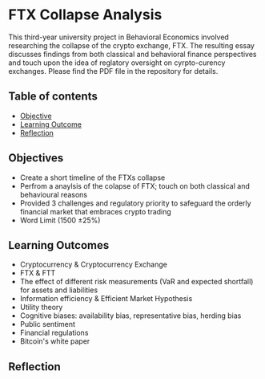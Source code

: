 # FTX Collapse Analysis

This third-year university project in Behavioral Economics involved researching the collapse of the crypto exchange, FTX. The resulting essay discusses findings from both classical and behavioral finance perspectives and touch upon the idea of reglatory oversight on cyrpto-curency exchanges. Please find the PDF file in the repository for details.

## Table of contents
* [Objective](#objective)
* [Learning Outcome](#learning_outcome)
* [Reflection](#reflection)

## Objectives
- Create a short timeline of the FTXs collapse
- Perfrom a anaylsis of the colapse of FTX; touch on both classical and behavioural reasons
- Provided 3 challenges and regulatory priority to safeguard the orderly financial market that embraces crypto trading
- Word Limit (1500 &pm;25%)
	
## Learning Outcomes
- Cryptocurrency & Cryptocurrency Exchange
- FTX & FTT
- The effect of different risk measurements (VaR and expected shortfall) for assets and liabilities
- Information efficiency & Efficient Market Hypothesis
- Utility theory
- Cognitive biases: availability bias, representative bias, herding bias
- Public sentiment
- Financial regulations
- Bitcoin's white paper  

## Reflection

